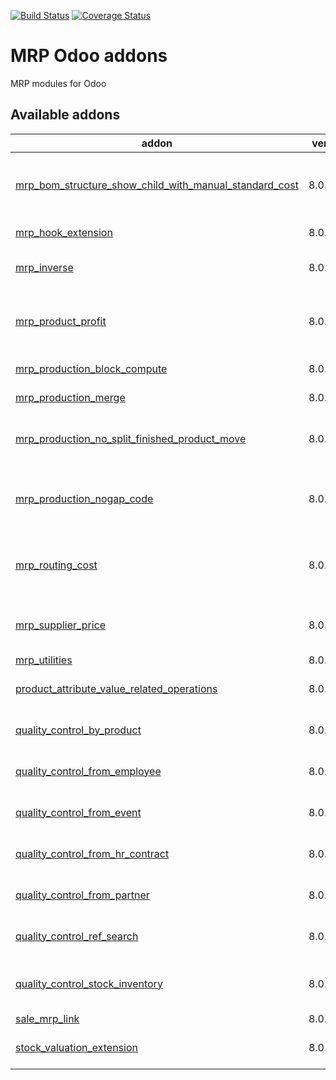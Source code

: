 [![Build Status](https://travis-ci.org/avanzosc/mrp-addons.svg?branch=8.0)](https://travis-ci.org/avanzosc/mrp-addons)
[![Coverage Status](https://coveralls.io/repos/github/avanzosc/mrp-addons/badge.svg?branch=8.0)](https://coveralls.io/github/avanzosc/mrp-addons?branch=8.0)

MRP Odoo addons
===============

MRP modules for Odoo

[//]: # (addons)

Available addons
----------------
addon | version | summary
--- | --- | ---
[mrp_bom_structure_show_child_with_manual_standard_cost](mrp_bom_structure_show_child_with_manual_standard_cost) | 8.0.1.0.0 | MRP - BoM line structure show child with manual standard cost
[mrp_hook_extension](mrp_hook_extension) | 8.0.1.0.0 | MRP Hooks Extension
[mrp_inverse](mrp_inverse) | 8.0.1.0.0 | MRP Production Inverse
[mrp_product_profit](mrp_product_profit) | 8.0.1.0.0 | MRP Profit and Commercial on Schedule Products
[mrp_production_block_compute](mrp_production_block_compute) | 8.0.2.0.2 | Block button compute data
[mrp_production_merge](mrp_production_merge) | 8.0.1.0.0 | Manufacturing Order Merge
[mrp_production_no_split_finished_product_move](mrp_production_no_split_finished_product_move) | 8.0.1.1.0 | MRP Production No Split Finished Product Move
[mrp_production_nogap_code](mrp_production_nogap_code) | 8.0.1.0.0 | MRP - No gap sequential code for manufacturing orders
[mrp_routing_cost](mrp_routing_cost) | 8.0.1.0.0 | MRP - Routing costs in manufacturing order
[mrp_supplier_price](mrp_supplier_price) | 8.0.2.0.2 | Supplier Price in Scheduled Manufacturing Products
[mrp_utilities](mrp_utilities) | 8.0.1.0.0 | MRP Utilities
[product_attribute_value_related_operations](product_attribute_value_related_operations) | 8.0.1.0.0 | Product value related operations
[quality_control_by_product](quality_control_by_product) | 8.0.1.0.0 | Quality Control By Product
[quality_control_from_employee](quality_control_from_employee) | 8.0.1.0.0 | Quality Control From Employee
[quality_control_from_event](quality_control_from_event) | 8.0.1.0.0 | Quality Control From Event
[quality_control_from_hr_contract](quality_control_from_hr_contract) | 8.0.1.0.0 | Quality Control From Hr Contract
[quality_control_from_partner](quality_control_from_partner) | 8.0.1.0.0 | Quality Control From Partner
[quality_control_ref_search](quality_control_ref_search) | 8.0.1.0.0 | Quality Control Ref Search
[quality_control_stock_inventory](quality_control_stock_inventory) | 8.0.1.0.0 | Quality Control - Stock Inventory
[sale_mrp_link](sale_mrp_link) | 8.0.1.0.0 | Sale MRP Link
[stock_valuation_extension](stock_valuation_extension) | 8.0.1.0.0 | Stock Valuation Extension

[//]: # (end addons)
